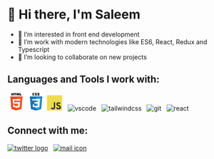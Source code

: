 <h1> 👋 Hi there, I'm Saleem </h1>


- 👀 I’m interested in front end development 
- 🌱 I’m work with modern technologies like ES6, React, Redux and Typescript
- 💞️ I’m looking to collaborate on new projects
<!--- - 📫 How to reach me saleemismail14@yahoo.com  --->

## Languages and Tools I work with:
<p><img src="https://raw.githubusercontent.com/devicons/devicon/master/icons/html5/html5-original-wordmark.svg" alt="html5" width="40" height="40"/>
<img src="https://raw.githubusercontent.com/devicons/devicon/master/icons/css3/css3-original-wordmark.svg" alt="css3" width="40" height="40"/>
<img src="https://raw.githubusercontent.com/devicons/devicon/master/icons/javascript/javascript-original.svg" alt="javascript" width="35" height="35"/> &nbsp;
<img src="https://cdn.jsdelivr.net/gh/devicons/devicon/icons/vscode/vscode-original.svg" alt="vscode" width="35" height="35"/> &nbsp;
<img src="https://cdn.jsdelivr.net/gh/devicons/devicon/icons/tailwindcss/tailwindcss-plain.svg" alt="tailwindcss" width="40" height="40" /> &nbsp;
<img src="https://cdn.jsdelivr.net/gh/devicons/devicon/icons/git/git-original.svg" alt="git" width="35" height="35" />  &nbsp;
<img src="https://cdn.jsdelivr.net/gh/devicons/devicon/icons/react/react-original.svg" alt="react" width="35" height="35" />
          
                    
</p>

## Connect with me:
<a href="https://www.twitter.com/thesaleem_" target="_blank"><img src="https://cdn-icons-png.flaticon.com/512/733/733579.png" alt="twitter logo" height="auto" width="30"></a> &nbsp;
<a href="mailto:adekunleismail14@gmail.com" target="_blank"><img src="https://cdn-icons-png.flaticon.com/512/893/893257.png" alt="mail icon" height="auto" width="30"></a>
<!---
Thesaleem/Thesaleem is a ✨ special ✨ repository because its `README.md` (this file) appears on your GitHub profile.
You can click the Preview link to take a look at your changes.
--->
